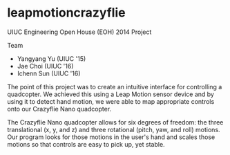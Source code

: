 leapmotioncrazyflie
===================

UIUC Engineering Open House (EOH) 2014 Project

Team
- Yangyang Yu (UIUC '15)
- Jae Choi (UIUC '16)
- Ichenn Sun (UIUC '16)

The point of this project was to create an intuitive interface for controlling a quadcopter. We achieved this using a Leap Motion sensor device and by using it to detect hand motion, we were able to map appropriate controls onto our Crazyflie Nano quadcopter.

The Crazyflie Nano quadcopter allows for six degrees of freedom: the three translational (x, y, and z) and three rotational (pitch, yaw, and roll) motions. Our program looks for those motions in the user's hand and scales those motions so that controls are easy to pick up, yet stable.

